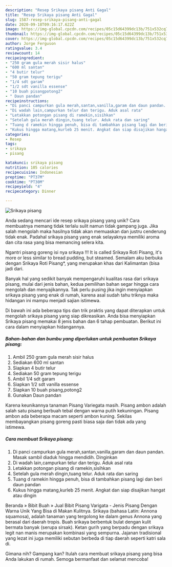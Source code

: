 ```yaml
---
description: "Resep Srikaya pisang Anti Gagal"
title: "Resep Srikaya pisang Anti Gagal"
slug: 1587-resep-srikaya-pisang-anti-gagal
date: 2020-09-18T09:16:17.622Z
image: https://img-global.cpcdn.com/recipes/05c15d64399dc13b/751x532cq70/srikaya-pisang-foto-resep-utama.jpg
thumbnail: https://img-global.cpcdn.com/recipes/05c15d64399dc13b/751x532cq70/srikaya-pisang-foto-resep-utama.jpg
cover: https://img-global.cpcdn.com/recipes/05c15d64399dc13b/751x532cq70/srikaya-pisang-foto-resep-utama.jpg
author: Jorge Ferguson
ratingvalue: 3.4
reviewcount: 14
recipeingredient:
- "250 gram gula merah sisir halus"
- "600 ml santan"
- "4 butir telur"
- "50 gram tepung terigu"
- "1/4 sdt garam"
- "1/2 sdt vanilla essense"
- "10 buah pisangpotong2"
- " Daun pandan"
recipeinstructions:
- "Di panci campurkan gula merah,santan,vanilla,garam dan daun pandan. Masak sambil diaduk hingga mendidih. Dinginkan"
- "Di wadah lain,campurkan telur dan terigu. Aduk asal rata"
- "Letakkan potongan pisang di ramekin,sisihkan"
- "Setelah gula merah dingin,tuang telur. Aduk rata dan saring"
- "Tuang d ramekin hingga penuh, bisa di tambahkan pisang lagi dan beri daun pandan"
- "Kukus hingga matang,kurleb 25 menit. Angkat dan siap disajikan hangat atau dingin"
categories:
- Resep
tags:
- srikaya
- pisang

katakunci: srikaya pisang 
nutrition: 105 calories
recipecuisine: Indonesian
preptime: "PT37M"
cooktime: "PT30M"
recipeyield: "4"
recipecategory: Dinner

---
```



![Srikaya pisang](https://img-global.cpcdn.com/recipes/05c15d64399dc13b/751x532cq70/srikaya-pisang-foto-resep-utama.jpg)

Anda sedang mencari ide resep srikaya pisang yang unik? Cara membuatnya memang tidak terlalu sulit namun tidak gampang juga. Jika salah mengolah maka hasilnya tidak akan memuaskan dan justru cenderung tidak enak. Padahal srikaya pisang yang enak selayaknya memiliki aroma dan cita rasa yang bisa memancing selera kita.

Ngantri pisang goreng isi nya srikaya !!! It is called Srikaya Roti Pisang, it&#39;s more or less similar to bread pudding, but steamed. Semalam aku berbuka dengan Srikaya Roti Pisang*, yang merupakan khas dari Kalimantan (bisa jadi dari.

Banyak hal yang sedikit banyak mempengaruhi kualitas rasa dari srikaya pisang, mulai dari jenis bahan, kedua pemilihan bahan segar hingga cara mengolah dan menyajikannya. Tak perlu pusing jika ingin menyiapkan srikaya pisang yang enak di rumah, karena asal sudah tahu triknya maka hidangan ini mampu menjadi sajian istimewa.


Di bawah ini ada beberapa tips dan trik praktis yang dapat diterapkan untuk mengolah srikaya pisang yang siap dikreasikan. Anda bisa menyiapkan Srikaya pisang memakai 8 jenis bahan dan 6 tahap pembuatan. Berikut ini cara dalam menyiapkan hidangannya.

<!--inarticleads1-->

##### Bahan-bahan dan bumbu yang diperlukan untuk pembuatan Srikaya pisang:

1. Ambil 250 gram gula merah sisir halus
1. Sediakan 600 ml santan
1. Siapkan 4 butir telur
1. Sediakan 50 gram tepung terigu
1. Ambil 1/4 sdt garam
1. Siapkan 1/2 sdt vanilla essense
1. Siapkan 10 buah pisang,potong2
1. Gunakan  Daun pandan


Karena keunikannya tanaman Pisang Variegata masih. Pisang ambon adalah salah satu pisang berbuah tebal dengan warna putih kekuningan. Pisang ambon ada beberapa macam seperti ambon kuning. Sekilas membayangkan pisang goreng pasti biasa saja dan tidak ada yang istimewa. 

<!--inarticleads2-->

##### Cara membuat Srikaya pisang:

1. Di panci campurkan gula merah,santan,vanilla,garam dan daun pandan. Masak sambil diaduk hingga mendidih. Dinginkan
1. Di wadah lain,campurkan telur dan terigu. Aduk asal rata
1. Letakkan potongan pisang di ramekin,sisihkan
1. Setelah gula merah dingin,tuang telur. Aduk rata dan saring
1. Tuang d ramekin hingga penuh, bisa di tambahkan pisang lagi dan beri daun pandan
1. Kukus hingga matang,kurleb 25 menit. Angkat dan siap disajikan hangat atau dingin


Beranda » Bibit Buah » Jual Bibit Pisang Varigata - Jenis Pisang Dengan Warna Unik Yang Bisa di Makan Kulitnya. Srikaya (bahasa Latin: Annona squamosa), adalah tanaman yang tergolong ke dalam genus Annona yang berasal dari daerah tropis. Buah srikaya berbentuk bulat dengan kulit bermata banyak (serupa sirsak). Ketan gurih yang berpadu dengan srikaya legit nan manis merupakan kombinasi yang sempurna. Jajanan tradisional yang lezat ini juga memiliki sebutan berbeda di tiap daerah seperti katri sala di. 

Gimana nih? Gampang kan? Itulah cara membuat srikaya pisang yang bisa Anda lakukan di rumah. Semoga bermanfaat dan selamat mencoba!
